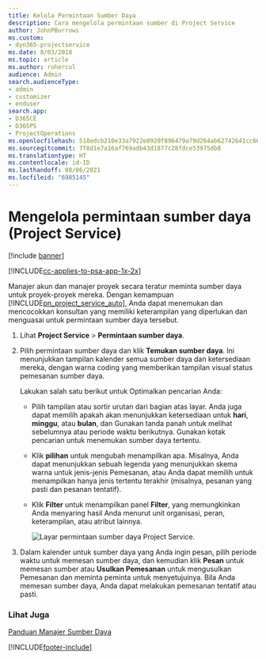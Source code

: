 ```yaml
---
title: Kelola Permintaan Sumber Daya
description: Cara mengelola permintaan sumber di Project Service
author: JohnPBurrows
ms.custom:
- dyn365-projectservice
ms.date: 8/03/2018
ms.topic: article
ms.author: ruhercul
audience: Admin
search.audienceType:
- admin
- customizer
- enduser
search.app:
- D365CE
- D365PS
- ProjectOperations
ms.openlocfilehash: 518edcb210e33a7922e8920f896479a79d264ab62742641cc66b7c3a33b6c6e8
ms.sourcegitcommit: 7f8d1e7a16af769adb43d1877c28fdce53975db8
ms.translationtype: HT
ms.contentlocale: id-ID
ms.lasthandoff: 08/06/2021
ms.locfileid: "6985145"
---
```

# <a name="manage-resource-requests-project-service"></a>Mengelola permintaan sumber daya (Project Service)

[!include [banner](../includes/psa-now-project-operations.md)]

[!INCLUDE[cc-applies-to-psa-app-1x-2x](../includes/cc-applies-to-psa-app-1x-2x.md)]

Manajer akun dan manajer proyek secara teratur meminta sumber daya untuk proyek-proyek mereka. Dengan kemampuan [!INCLUDE[pn_project_service_auto](../includes/pn-project-service-auto.md)], Anda dapat menemukan dan mencocokkan konsultan yang memiliki keterampilan yang diperlukan dan menguasai untuk permintaan sumber daya tersebut.  
  
1. Lihat **Project Service** > **Permintaan sumber daya**.  
  
2. Pilih permintaan sumber daya dan klik **Temukan sumber daya**. Ini menunjukkan tampilan kalender semua sumber daya dan ketersediaan mereka, dengan warna coding yang memberikan tampilan visual status pemesanan sumber daya.  
  
    Lakukan salah satu berikut untuk Optimalkan pencarian Anda:  
  
   -   Pilih tampilan atau sortir urutan dari bagian atas layar. Anda juga dapat memilih apakah akan menunjukkan ketersediaan untuk **hari**, **minggu**, atau **bulan**, dan Gunakan tanda panah untuk melihat sebelumnya atau periode waktu berikutnya. Gunakan kotak pencarian untuk menemukan sumber daya tertentu.  
  
   -   Klik **pilihan** untuk mengubah menampilkan apa. Misalnya, Anda dapat menunjukkan sebuah legenda yang menunjukkan skema warna untuk jenis-jenis Pemesanan, atau Anda dapat memilih untuk menampilkan hanya jenis tertentu terakhir (misalnya, pesanan yang pasti dan pesanan tentatif).  
  
   -   Klik **Filter** untuk menampilkan panel **Filter**, yang memungkinkan Anda menyaring hasil Anda menurut unit organisasi, peran, keterampilan, atau atribut lainnya.  
  
       ![Layar permintaan sumber daya Project Service.](../psa/media/project-service-resource-request-screen.png "Layar permintaan sumber daya Project Service")  
  
3. Dalam kalender untuk sumber daya yang Anda ingin pesan, pilih periode waktu untuk memesan sumber daya, dan kemudian klik **Pesan** untuk memesan sumber atau **Usulkan Pemesanan** untuk mengusulkan Pemesanan dan meminta peminta untuk menyetujuinya. Bila Anda memesan sumber daya, Anda dapat melakukan pemesanan tentatif atau pasti.  
  
### <a name="see-also"></a>Lihat Juga  
 [Panduan Manajer Sumber Daya](../psa/resource-manager-guide.md)


[!INCLUDE[footer-include](../includes/footer-banner.md)]